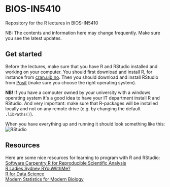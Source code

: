 # BIOS-IN5410
Repository for the R lectures in BIOS-IN5410

NB: The contents and information here may change frequently. Make sure you see the latest updates.  

## Get started
Before the lectures, make sure that you have R and RStudio installed and working on your computer. You should first download and install R, for instance from [cran.uib.no](https://cran.uib.no/). Then you should download and install RStudio from [Posit](https://posit.co/download/rstudio-desktop/) (make sure you choose the right operating system).  

**NB!** If you have a computer owned by your university with a windows operating system it's a good idea to have your IT department install R and RStudio. And very important: make sure that R-packages will be installed locally and not on any remote drive (e.g. by changing the default `.libPaths()`).

When you have everything up and running it should look something like this:
![RStudio](images/rstudio.png)  

  
  
  ## Resources
  Here are some nice resources for learning to program with R and RStudio:  
  [Software Carpentry R for Reproducible Scientific Analysis](https://swcarpentry.github.io/r-novice-gapminder/)  
  [R Ladies Sydney RYouWithMe?](https://rladiessydney.org/courses/ryouwithme/)  
  [R for Data Science](https://r4ds.hadley.nz/)  
  [Modern Statistics for Modern Biology](https://web.stanford.edu/class/bios221/book/)
